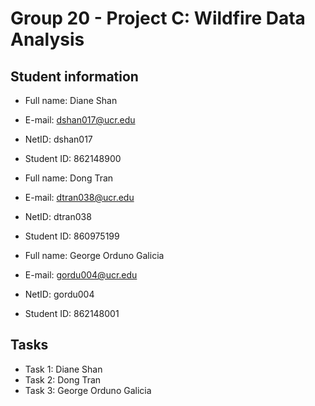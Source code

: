 # Group 20 - Project C: Wildfire Data Analysis

## Student information
* Full name: Diane Shan
* E-mail: dshan017@ucr.edu
* NetID: dshan017
* Student ID: 862148900


* Full name: Dong Tran
* E-mail: dtran038@ucr.edu
* NetID: dtran038
* Student ID: 860975199


* Full name: George Orduno Galicia
* E-mail: gordu004@ucr.edu
* NetID: gordu004
* Student ID: 862148001

## Tasks

* Task 1: Diane Shan
* Task 2: Dong Tran
* Task 3: George Orduno Galicia
